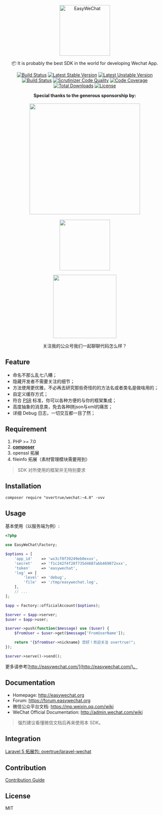 <p align="center">
<a href="https://easywechat.org/">
<img src="https://easywechat.org/logo.svg" alt="EasyWeChat" width="160">
</a>

<p align="center">📦 It is probably the best SDK in the world for developing Wechat App.</p>

<p align="center">
<a href="https://travis-ci.org/overtrue/wechat"><img src="https://travis-ci.org/overtrue/wechat.svg?branch=master" alt="Build Status"></a>
<a href="https://packagist.org/packages/overtrue/wechat"><img src="https://poser.pugx.org/overtrue/wechat/v/stable.svg" alt="Latest Stable Version"></a>
<a href="https://packagist.org/packages/overtrue/wechat"><img src="https://poser.pugx.org/overtrue/wechat/v/unstable.svg" alt="Latest Unstable Version"></a>
<a href="https://scrutinizer-ci.com/g/overtrue/wechat/build-status/master"><img src="https://scrutinizer-ci.com/g/overtrue/wechat/badges/build.png?b=master" alt="Build Status"></a>
<a href="https://scrutinizer-ci.com/g/overtrue/wechat/?branch=master"><img src="https://scrutinizer-ci.com/g/overtrue/wechat/badges/quality-score.png?b=master" alt="Scrutinizer Code Quality"></a>
<a href="https://scrutinizer-ci.com/g/overtrue/wechat/?branch=master"><img src="https://scrutinizer-ci.com/g/overtrue/wechat/badges/coverage.png?b=master" alt="Code Coverage"></a>
<a href="https://packagist.org/packages/overtrue/wechat"><img src="https://poser.pugx.org/overtrue/wechat/downloads" alt="Total Downloads"></a>
<a href="https://packagist.org/packages/overtrue/wechat"><img src="https://poser.pugx.org/overtrue/wechat/license" alt="License"></a>
</p>

</div>

<p align="center">
    <b>Special thanks to the generous sponsorship by:</b>
    <br><br>
    <a href="https://www.yousails.com">
      <img src="https://yousails.com/banners/brand.png" width=350>
    </a>
    <br><br>
    <a href="https://laravist.com">
      <img width="160" src="https://o0dpls1ru.qnssl.com/laravist.com-logo.png">
    </a>
</p>

<p align="center">
<img width="200" src="http://wx1.sinaimg.cn/mw690/82b94fb4gy1fgwafq32r0j20nw0nwter.jpg">
</p>

<p align="center">关注我的公众号我们一起聊聊代码怎么样？</p>

## Feature

 - 命名不那么乱七八糟；
 - 隐藏开发者不需要关注的细节；
 - 方法使用更优雅，不必再去研究那些奇怪的的方法名或者类名是做啥用的；
 - 自定义缓存方式；
 - 符合 [PSR](https://github.com/php-fig/fig-standards) 标准，你可以各种方便的与你的框架集成；
 - 高度抽象的消息类，免去各种拼json与xml的痛苦；
 - 详细 Debug 日志，一切交互都一目了然；

## Requirement

1. PHP >= 7.0
2. **[composer](https://getcomposer.org/)**
3. openssl 拓展
4. fileinfo 拓展（素材管理模块需要用到）

> SDK 对所使用的框架并无特别要求

## Installation

```shell
composer require "overtrue/wechat:~4.0" -vvv
```

## Usage

基本使用（以服务端为例）:

```php
<?php

use EasyWeChat\Factory;

$options = [
    'app_id'    => 'wx3cf0f39249eb0exxx',
    'secret'    => 'f1c242f4f28f735d4687abb469072xxx',
    'token'     => 'easywechat',
    'log' => [
        'level' => 'debug',
        'file'  => '/tmp/easywechat.log',
    ],
    // ...
];

$app = Factory::officialAccount($options);

$server = $app->server;
$user = $app->user;

$server->push(function($message) use ($user) {
    $fromUser = $user->get($message['FromUserName']);

    return "{$fromUser->nickname} 您好！欢迎关注 overtrue!";
});

$server->serve()->send();
```

更多请参考[http://easywechat.com/](http://easywechat.com/)。

## Documentation

- Homepage: http://easywechat.org
- Forum: https://forum.easywechat.org
- 微信公众平台文档: https://mp.weixin.qq.com/wiki
- WeChat Official Documentation: http://admin.wechat.com/wiki

> 强烈建议看懂微信文档后再来使用本 SDK。

## Integration

[Laravel 5 拓展包: overtrue/laravel-wechat](https://github.com/overtrue/laravel-wechat)

## Contribution

[Contribution Guide](.github/CONTRIBUTING.md)

## License

MIT

